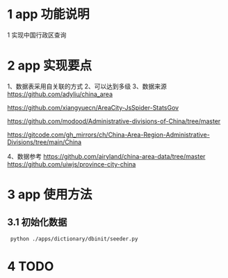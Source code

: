 # 1 app 功能说明
1 实现中国行政区查询

# 2 app 实现要点
1、数据表采用自关联的方式
2、可以达到多级
3、数据来源
https://github.com/adyliu/china_area

https://github.com/xiangyuecn/AreaCity-JsSpider-StatsGov

https://github.com/modood/Administrative-divisions-of-China/tree/master

https://gitcode.com/gh_mirrors/ch/China-Area-Region-Administrative-Divisions/tree/main/China



4、数据参考
https://github.com/airyland/china-area-data/tree/master
https://github.com/uiwjs/province-city-china

# 3 app 使用方法

## 3.1 初始化数据
```
 python ./apps/dictionary/dbinit/seeder.py 
```


# 4 TODO
